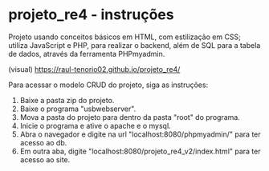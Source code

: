 # projeto_re4 - instruções
Projeto usando conceitos básicos em HTML, com estilização em CSS; utiliza JavaScript e PHP, para realizar o backend, além de SQL para a tabela de dados, através da ferramenta PHPmyadmin.

(visual) https://raul-tenorio02.github.io/projeto_re4/

Para acessar o modelo CRUD do projeto, siga as instruções: 

1. Baixe a pasta zip do projeto.
2. Baixe o programa "usbwebserver".
3. Mova a pasta do projeto para dentro da pasta "root" do programa.
4. Inicie o programa e ative o apache e o mysql.
5. Abra o navegador e digite na url "localhost:8080/phpmyadmin/" para ter acesso ao db.
6. Em outra aba, digite "localhost:8080/projeto_re4_v2/index.html" para ter acesso ao site. 
